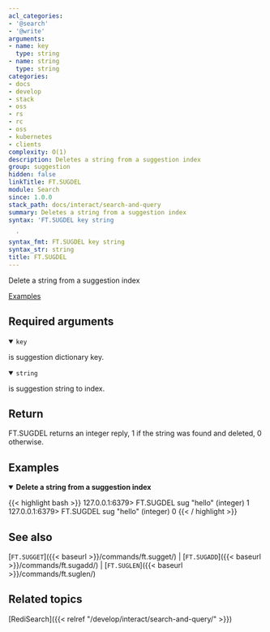 ```yaml
---
acl_categories:
- '@search'
- '@write'
arguments:
- name: key
  type: string
- name: string
  type: string
categories:
- docs
- develop
- stack
- oss
- rs
- rc
- oss
- kubernetes
- clients
complexity: O(1)
description: Deletes a string from a suggestion index
group: suggestion
hidden: false
linkTitle: FT.SUGDEL
module: Search
since: 1.0.0
stack_path: docs/interact/search-and-query
summary: Deletes a string from a suggestion index
syntax: 'FT.SUGDEL key string

  '
syntax_fmt: FT.SUGDEL key string
syntax_str: string
title: FT.SUGDEL
---
```


Delete a string from a suggestion index

[Examples](#examples)

## Required arguments

<details open>
<summary><code>key</code></summary>

is suggestion dictionary key.
</details>

<details open>
<summary><code>string</code></summary> 

is suggestion string to index.
</details>

## Return

FT.SUGDEL returns an integer reply, 1 if the string was found and deleted, 0 otherwise.

## Examples

<details open>
<summary><b>Delete a string from a suggestion index</b></summary>

{{< highlight bash >}}
127.0.0.1:6379> FT.SUGDEL sug "hello"
(integer) 1
127.0.0.1:6379> FT.SUGDEL sug "hello"
(integer) 0
{{< / highlight >}}
</details>

## See also

[`FT.SUGGET`]({{< baseurl >}}/commands/ft.sugget/) | [`FT.SUGADD`]({{< baseurl >}}/commands/ft.sugadd/) | [`FT.SUGLEN`]({{< baseurl >}}/commands/ft.suglen/) 

## Related topics

[RediSearch]({{< relref "/develop/interact/search-and-query/" >}})